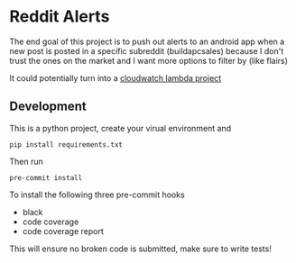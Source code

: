 # Reddit Alerts
The end goal of this project is to push out alerts to an android app when a new post is posted in a specific subreddit
(buildapcsales) because I don't trust the ones on the market and I want more options to filter by (like flairs)

It could potentially turn into a [cloudwatch lambda project](https://medium.com/better-programming/cron-job-patterns-in-aws-126fbf54a276)

## Development
This is a python project, create your virual environment and 

    pip install requirements.txt
    
Then run

    pre-commit install
    
To install the following three pre-commit hooks

 - black
 - code coverage
 - code coverage report
 
This will ensure no broken code is submitted, make sure to write tests!


